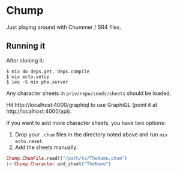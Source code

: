 # Chump

Just playing around with Chummer / SR4 files.

## Running it

After cloning it:

``` shell
$ mix do deps.get, deps.compile
$ mix ecto.setup
$ iex -S mix phx.server
```

Any character sheets in `priv/repo/seeds/sheets` should be loaded.

Hit http://localhost:4000/graphiql to use GraphiQL (point it at http://localhost:4000/api).

If you want to add more character sheets, you have two options:

1. Drop your `.chum` files in the directory noted above and run `mix ecto.reset`.
2. Add the sheets manually:

``` elixir
Chump.ChumFile.read!("/path/to/TheName.chum")
|> Chump.Character.add_sheet("TheName")
```
